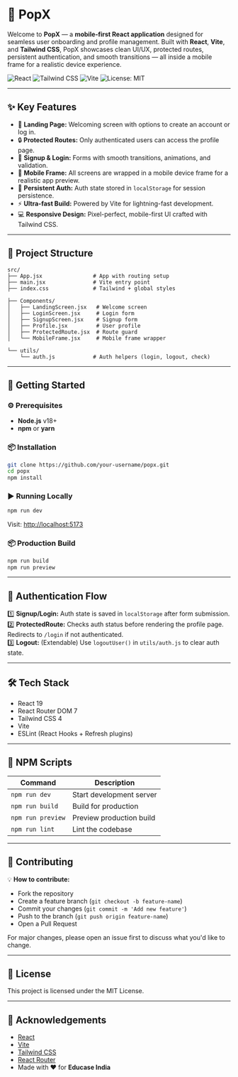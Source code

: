 
# 🚀 **PopX**

Welcome to **PopX** — a **mobile-first React application** designed for seamless user onboarding and profile management. Built with **React**, **Vite**, and **Tailwind CSS**, PopX showcases clean UI/UX, protected routes, persistent authentication, and smooth transitions — all inside a mobile frame for a realistic device experience.

![React](https://img.shields.io/badge/React-19-blue?logo=react)
![Tailwind CSS](https://img.shields.io/badge/TailwindCSS-4-blue?logo=tailwindcss)
![Vite](https://img.shields.io/badge/Vite-ultra--fast-yellow?logo=vite)
![License: MIT](https://img.shields.io/badge/License-MIT-green.svg)

---

## ✨ **Key Features**

- 🌟 **Landing Page:** Welcoming screen with options to create an account or log in.
- 🔒 **Protected Routes:** Only authenticated users can access the profile page.
- 📝 **Signup & Login:** Forms with smooth transitions, animations, and validation.
- 📱 **Mobile Frame:** All screens are wrapped in a mobile device frame for a realistic app preview.
- 🔑 **Persistent Auth:** Auth state stored in `localStorage` for session persistence.
- ⚡ **Ultra-fast Build:** Powered by Vite for lightning-fast development.
- 💻 **Responsive Design:** Pixel-perfect, mobile-first UI crafted with Tailwind CSS.

---

## 📂 **Project Structure**

```
src/
├── App.jsx                # App with routing setup
├── main.jsx               # Vite entry point
├── index.css              # Tailwind + global styles

├── Components/
│   ├── LandingScreen.jsx   # Welcome screen
│   ├── LoginScreen.jsx     # Login form
│   ├── SignupScreen.jsx    # Signup form
│   ├── Profile.jsx         # User profile
│   ├── ProtectedRoute.jsx  # Route guard
│   └── MobileFrame.jsx     # Mobile frame wrapper

└── utils/
    └── auth.js            # Auth helpers (login, logout, check)
```

---

## 🚀 **Getting Started**

### ⚙️ Prerequisites
- **Node.js** v18+
- **npm** or **yarn**

### 📦 Installation

```bash
git clone https://github.com/your-username/popx.git
cd popx
npm install
```

### ▶️ Running Locally

```bash
npm run dev
```

Visit: [http://localhost:5173](http://localhost:5173)

### 📦 Production Build

```bash
npm run build
npm run preview
```

---

## 🔐 **Authentication Flow**

1️⃣ **Signup/Login:** Auth state is saved in `localStorage` after form submission.  
2️⃣ **ProtectedRoute:** Checks auth status before rendering the profile page. Redirects to `/login` if not authenticated.  
3️⃣ **Logout:** (Extendable) Use `logoutUser()` in `utils/auth.js` to clear auth state.

---

## 🛠 **Tech Stack**

- React 19
- React Router DOM 7
- Tailwind CSS 4
- Vite
- ESLint (React Hooks + Refresh plugins)

---

## 📜 **NPM Scripts**

| Command | Description |
|----------|-------------|
| `npm run dev` | Start development server |
| `npm run build` | Build for production |
| `npm run preview` | Preview production build |
| `npm run lint` | Lint the codebase |

---

## 🤝 **Contributing**

💡 **How to contribute:**  
- Fork the repository  
- Create a feature branch (`git checkout -b feature-name`)  
- Commit your changes (`git commit -m 'Add new feature'`)  
- Push to the branch (`git push origin feature-name`)  
- Open a Pull Request  

For major changes, please open an issue first to discuss what you'd like to change.

---

## 📄 **License**

This project is licensed under the MIT License.

---

## 🙏 **Acknowledgements**

- [React](https://reactjs.org/)
- [Vite](https://vitejs.dev/)
- [Tailwind CSS](https://tailwindcss.com/)
- [React Router](https://reactrouter.com/)
- Made with ❤️ for **Educase India**
